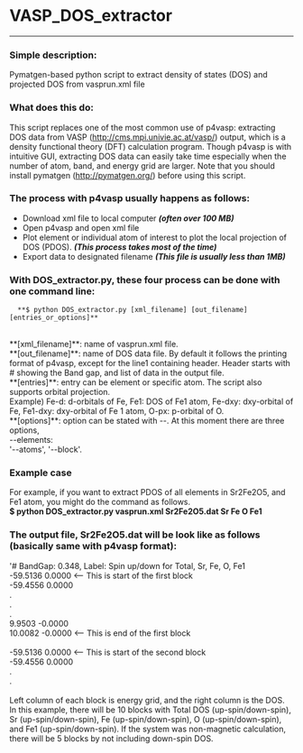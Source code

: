 # VASP_DOS_extractor
------------------
### Simple description:

Pymatgen-based python script to extract density of states (DOS) and projected DOS from vasprun.xml file
  
### What does this do:
This script replaces one of the most common use of p4vasp: extracting DOS data from VASP (http://cms.mpi.univie.ac.at/vasp/) output, which is a density functional theory (DFT) calculation program. Though p4vasp is with intuitive GUI, extracting DOS data can easily take time especially when the number of atom, band, and energy grid are larger. Note that you should install pymatgen (http://pymatgen.org/) before using this script.
  
### The process with p4vasp usually happens as follows:
  - Download xml file to local computer ***(often over 100 MB)***
  - Open p4vasp and open xml file
  - Plot element or individual atom of interest to plot the local projection of DOS (PDOS). ***(This process takes most of the time)***
  - Export data to designated filename ***(This file is usually less than 1MB)***

### With DOS_extractor.py, these four process can be done with one command line:
```
  **$ python DOS_extractor.py [xml_filename] [out_filename] [entries_or_options]**
 ```
  </br>
**[xml_filename]**: name of vasprun.xml file.</br>
**[out_filename]**: name of DOS data file. By default it follows the printing format of p4vasp, except for the line1 containing header. Header starts with # showing the Band gap, and list of data in the output file.</br>
**[entries]**: entry can be element or specific atom. The script also supports orbital projection.</br>
Example) Fe-d: d-orbitals of Fe, Fe1: DOS of Fe1 atom, Fe-dxy: dxy-orbital of Fe, Fe1-dxy: dxy-orbital of Fe 1 atom, O-px: p-orbital of O. </br>
**[options]**: option can be stated with --. At this moment there are three options,</br>
--elements: </br>
'--atoms', '--block'.


### Example case
For example, if you want to extract PDOS of all elements in Sr2Fe2O5, and Fe1 atom, you might do the command as follows.</br>
  **$ python DOS_extractor.py vasprun.xml Sr2Fe2O5.dat Sr Fe O Fe1</br>**
  
  
### The output file, Sr2Fe2O5.dat will be look like as follows (basically same with p4vasp format):

'# BandGap: 0.348, Label: Spin up/down for Total, Sr, Fe, O, Fe1<br/>
-59.5136	0.0000  <-- This is start of the first block<br/>
-59.4556	0.0000<br/>
.<br/>
.<br/>
.<br/>
9.9503	-0.0000<br/>
10.0082	-0.0000  <-- This is end of the first block<br/>
<br/>
-59.5136	0.0000  <-- This is start of the second block<br/>
-59.4556	0.0000<br/>
.<br/>
.<br/>
<br/>
Left column of each block is energy grid, and the right column is the DOS.
In this example, there will be 10 blocks with Total DOS (up-spin/down-spin), Sr (up-spin/down-spin), Fe (up-spin/down-spin), O (up-spin/down-spin), and Fe1 (up-spin/down-spin). If the system was non-magnetic calculation, there will be 5 blocks by not including down-spin DOS.
